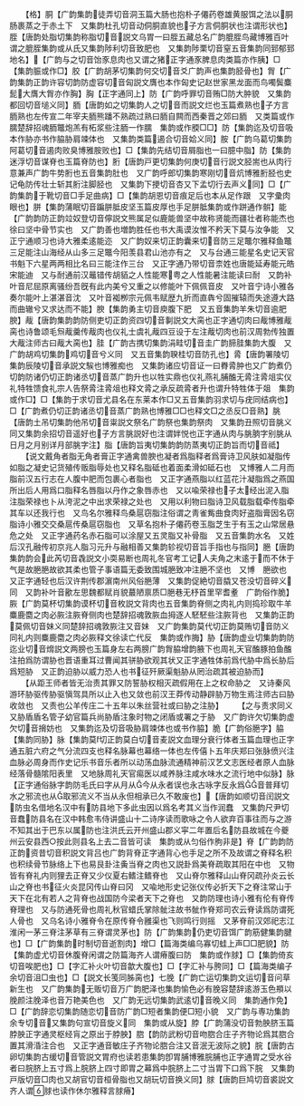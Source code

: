 <!-- { "loadSidebar": true } -->
　　【格】胴【广韵集韵徒弄切音洞玉篇大肠也抱朴子僊药卷雄黄服饵之法以胴肠裹蒸之于赤土下　又集韵杜孔切音动侗胴直貌也子方言侗胴状也注谓形状也】胵【唐韵处脂切集韵称脂切音説文乌胃一曰胵五藏总名广韵膍胵鸟藏博雅百叶谓之膍胵集韵或从氏又集韵陟利切音致肥也　又集韵陟栗切音窒五音集韵同郅郁郅地名】【广韵与之切音饴豕息肉也又谓之猪正字通豕脾息肉类篇亦作胰】□【集韵脤或作□】胶【广韵胡茅切集韵何交切音爻广韵声也集韵胫骨也】胷【广韵集韵正韵许容切韵防虚容切音匈説文膺也本作匈史记赵世家黑龙面而鸟噣鬓麋髭大膺大胷亦作胸】胸【正字通同上】防【广韵呼罪切音贿□防大肿貌　又集韵都回切音塠义同】胹【唐韵如之切集韵人之切音而説文烂也玉篇煮熟也子方言胹熟也左传宣二年宰夫胹熊蹯不熟疏过熟曰胹自闗而西秦晋之郊曰胹　又类篇或作臑楚辞招魂胹鼈炮羔有柘浆些注胹一作臑　集韵或作腝□□】防【集韵迄及切音吸本作胁亦书作脇胁肩竦体也　又集韵类篇遏合切音姶义同】胺【广韵乌葛切集韵阿葛切音遏肉败臭博雅胺败也】□【集韵先结切音屑脂也一曰臆中脂】防【集韵迷浮切音谋脊也玉篇脊防也】胻【唐韵戸更切集韵何庚切音行説文胫耑也从肉行意兼声广韵牛势胻也五音集韵肚也　又广韵呼郎切集韵寒刚切音炕博雅胻胫也史记龟防传壮士斩其胻注脚胫也　又集韵下挭切音杏又下孟切行去声义同】□【广韵集韵于靴切音□手足曲病】□【集韵胡恩切音痕足后也本从足作跟　又字彚肉眼也】胼【集韵蒲眠切音蹁胼胝皮坚玉篇皮厚也手足胼胝集韵或作跰通作骿】能【广韵韵防正韵竝奴登切音儜説文熊属足似鹿能兽坚中故称贤能而疆壮者称能杰也徐曰坚中骨节实也　又广韵善也増韵胜任也书大禹谟汝惟不矜天下莫与汝争能　又正宁通顺习也诗大雅柔逺能迩　又广韵奴来切正韵囊来切音防三足鼈尔雅释鱼鼈三足能注山海经从山多三足鼈今阳羡县君山池亦有之　又与台通三能星名史记天官书魁下六星两两相比名曰三能注作三台　又正字通乃带切音柰姓也唐能延寿能元皓宋能迪　又与耐通前汉鼂错传胡貊之人性能寒粤之人性能暑注能读曰耐　又韵补叶音尼屈原离骚纷吾旣有此内美兮又重之以修能叶下佩佩音皮　又叶音宁诗小雅各奏尔能叶上湛湛音沈　又叶音袽栁宗元佩韦赋歴九折而直犇兮固摧辕而失途遵大路而曲辙兮又求达而不能】腴【集韵勇主切音庾腹下肥　又五音集韵羊朱切音逾肥腴】胾【唐韵集韵韵防侧吏切正韵资四切音剚説文大脔也正字通切肉曰胾博雅胾脔也诗鲁颂毛炰胾羹传胾肉也仪礼士虞礼胾四豆设于左注胾切肉也前汉周勃传独置大胾注师古曰胾大脔也】胿【广韵古携切集韵涓畦切音圭广韵腣胿集韵大腹　又广韵胡鸡切集韵鸡切音兮义同　又五音集韵聧桂切音防孔也】脀【唐韵署陵切集韵辰陵切音承説文騃也博雅痴也　又集韵诸应切音证一曰臖脀肿也又广韵煮仍切韵防诸仍切正韵诸丞切音蒸广韵升也以牲实鼎也仪礼燕礼脯醢无脀注脀俎实仪礼特牲馈食礼宗人告祭脀注脀俎也释文脀之承反疏脀者升也谓升特牲体于爼　集韵或作□】□【集韵于求切音尤县名在东莱本作□又五音集韵羽求切与疣同结病也】□【广韵煮仍切正韵诸丞切音蒸广韵熟也博雅□□也释文□之丞反□音熟】朓【唐韵土吊切集韵他吊切音粜説文祭名广韵祭也集韵祭肉　又集韵丑照切音朓义同又集韵余招切音遥好也子方言朓説好也注谓姅悦也正字通从肉与朓朒字别朓从日月之月别详月部朓字注】脂【唐韵旨夷切集韵韵防蒸夷切正韵旨而切音祗】
　　【说文戴角者脂无角者膏正字通禽兽腴也凝者爲脂释者爲膏诗卫风肤如凝脂传如脂之凝史记货殖传贩脂辱处也又释名脂砥也着面柔滑如砥石也　又博雅人二月而脂前汉五行志在人腹中肥而包裹心者脂也　又正字通燕脂以红蓝花汁凝脂爲之燕国所出后人用爲口脂释名唇脂以丹作之象唇赤也　又以喩荣禄也子太经出泥入脂注脂荣禄也卜从洿泥之中出求荣禄之处也　又用以利物曰脂诗卫风载脂载牵传脂牵其车以还我行也　又鸟名尔雅释鸟桑扈窃脂注俗谓之靑雀觜曲食肉好盗脂膏因名窃脂诗小雅交交桑扈传桑扈窃脂也　又草名抱朴子僊药卷玉脂芝生于有玉之山常居悬危之处　又正字通药名赤石脂可以涂屋又五灵脂又补骨脂　又五音集韵水名　又姓后汉孔融传初京兆人脂习元升与融相善又集韵轸视切音旨手指也与指同】脃【唐韵集韵韵会此芮切音毳説文小耎易断也周礼冬官考工记人夫角之末逺于而不休于气是故脃脃故欲其柔也管子事语篇无委致围城脃致冲注脃不坚也　又博　脃欲也　又正字通轻也后汉许荆传郡濵南州风俗脃薄　又集韵促絶切音膬又苍没切音碎义同　又韵补叶音歠左思魏都赋肖貌蕞陋禀质□脃巷无杼首里罕耆耊　广韵俗作脆】脄【广韵莫杯切集韵谟杯切音枚説文背肉也五音集韵脊侧之肉礼内则捣珍取牛羊麋鹿麕之肉必脄注脄脊侧肉也楚辞招魂敦脄血拇逐人駓駓些注脄背也　又集韵正韵莫佩切音妹义同楚辞招魂敦脄注又音妹　又广韵集韵莫代切正韵莫贿切音防义同礼内则麋鹿麕之肉必脄释文徐读亡代反　集韵或作脢】胁【唐韵虚业切集韵韵防迄业切音熁説文两膀也玉篇身左右两膀广韵胷脇增韵腋下也周礼天官醢豚拍鱼醢注拍爲防谓胁也晋语重耳过曹闻其骈胁欲观其状又正字通牲体前爲代胁中爲长胁后爲短胁　又正韵迫胁以威力恐人也书征歼厥渠魁胁从罔治疏其被迫胁而】
　　【从距王师者皆无治责其罪又防誓胁权相灭疏假用在上之权命胁之　又诗秦风游环胁驱传胁驱愼驾具所以止入也又敛也前汉王莽传动静辟胁万物生焉注师古曰胁收敛也　又责也公羊传庄二十五年以朱丝营社或曰胁之注胁】
　　【之与责求同义　又胁盾盾名管子幼官篇兵尚胁盾注象时物之闭盾或署之于胁　又广韵许欠切集韵虚欠切音搚妨也　又集韵迄及切音吸胁肩竦体也或书作脇】脆【广韵俗脃字】脇【集韵同胁】脉【集韵莫切正韵莫白切音麦説文血理分衰行体者玉篇血理也正字通五脏六府之气分流四支也释名脉幕也幕络一体也左传僖卜五年庆郑曰张脉偾兴注血脉必周身而作史记乐书音乐者所以动荡血脉流通精神前汉艺文志医经者原人血脉经落骨髓隂阳表里　又地脉周礼天官痬医以咸养脉注咸水味水之流行地中似脉】脉【正字通俗脉字韵防毛氏曰字从月从今从永者误也永古咏字反永爲音普拜切水之邪流也从取邪流义不当从永但相承已久不敢废也】【唐韵如顺切音闰説文防虫名借地名汉中有防县地下多此虫因以爲名考其义当作润蠢　又集韵尺尹切音蠢防县名在汉中韩愈韦侍讲盛山十二诗序读而歌咏之令人欲弃百事往而与之游不知其出于巴东以属防也注洪氏云开州盛山郡义寜二年置后名防县故城在今夔州云安县西○按此则县名上去二音皆可读　集韵或从匀俗作朐非是】脊【广韵韵防正韵资昔切音积説文背吕也广韵背脊正字通背心也手足之所不及故谓之脊释名积也积续骨节脉络上下也易艮卦注夤当脊之肉也又説卦爲美脊疏取其阳在中也　又物皆有脊礼内则狸去正脊又少仪夏右鳍注鳍脊也　又山脊尔雅释山山脊冈疏孙炎云长山之脊也书征火炎昆冈传山脊曰冈　又喩地形史记张仪传必折天下之脊注常山于天下在北有若人之背脊也战国防今梁者天下之脊也　又韵防理也诗小雅有伦有脊传脊理也　又与防通死骨也周礼秋官蜡氏掌除骴注故书骴作脊郑司农云脊读爲防谓死人骨也　又乌名诗小雅脊令在原传脊令雝渠也飞则鸣行则摇　又茅脊前汉郊祀志江淮闲一茅三脊注茅草有三脊谓灵茅也】防【广韵集韵仍吏切音饵广韵筋健集韵腱也】□【广韵集韵时制切音逝割肉】增□【篇海类编乌寡切蛙上声□□肥貌】防【集韵虚尤切音休腹脊闲谓之防篇海齐人谓瘠腹曰防　集韵或作脙】□【集韵倚亥切音唉肥也】□【字汇补火叶切音歙大腹也】□【字汇补与胯同】□【篇海类编子余切音沮□虫也】□【説文长笺同胏脔也】七脕【广韵亡运切集韵文运切音问草新生也　又广韵集韵无贩切音万广韵肥泽也集韵愉色必有脕容楚辞逺游玉色頩以脕颜注脕泽也音万艳美色也　又广韵无远切集韵武逺切音晚义同　集韵通作免】□【广韵辞恋切集韵随恋切音防广韵□短者集韵便□短小貌　又广韵与専功集韵余专切音又集韵句宣切音旋义同　集韵或从旋】脖【广韵蒲没切音勃胦脐玉篇脖胦正字通灵枢经肓之原出于脖胦】脗【韵防武粉切音吻脗合庄子齐物论爲其脗合置其滑涽注合也　又正字通音敏庄子齐物论脗合注又音泯无波际之貌】脘【唐韵古卵切集韵古缓切音管説文胃府也读若患集韵卽胃脯博雅脘脯也正字通胃之受水谷者曰脘脐上五寸爲上脘脐上四寸即胃之幕爲中脘脐上二寸当胃下口爲下脘　又集韵戸版切音□肉也又胡官切音桓骨脂也又胡玩切音换义同】脙【唐韵巨鸠切音裘説文齐人谓脙也读作休尔雅释言脙瘠】
